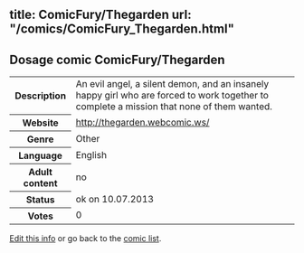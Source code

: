 title: ComicFury/Thegarden
url: "/comics/ComicFury_Thegarden.html"
---
Dosage comic ComicFury/Thegarden
-----------------------------------------

<p id="msg"></p>
<script type="text/javascript">
if (window.location.search === '?edit_info_mail=sent_ok') {
  var elem = document.getElementById("msg");
  elem.innerHTML = 'Edited information sucessfully sent for review, which is usually done daily. Thanks!';
  elem.className = 'ok';
}
</script>
<table class="comicinfo">
<tr>
<th>Description</th><td>An evil angel, a silent demon, and an insanely happy girl who are forced to work together to complete a mission that none of them wanted.</td>
</tr>
<tr>
<th>Website</th><td><a href="http://thegarden.webcomic.ws/">http://thegarden.webcomic.ws/</a></td>
</tr>
<tr>
<th>Genre</th><td>Other</td>
</tr>
<tr>
<th>Language</th><td>English</td>
</tr>
<tr>
<th>Adult content</th><td>no</td>
</tr>
<tr>
<th>Status</th><td>ok on 10.07.2013</td>
</tr>
<tr>
<th>Votes</th><td>0</td>
</tr>
</table>

[Edit this info](ComicFury_Thegarden_edit.html) or go back to the [comic list](../comic-index.html).
